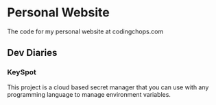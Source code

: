 # Personal Website

The code for my personal website at codingchops.com

## Dev Diaries

### KeySpot

This project is a cloud based secret manager that you can use with any programming language to manage environment variables.